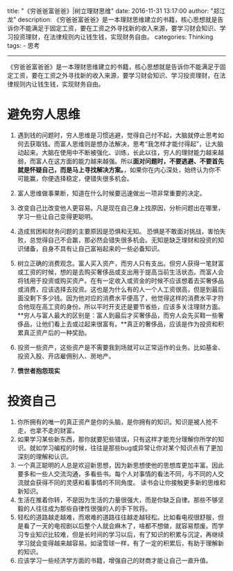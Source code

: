 title: "《穷爸爸富爸爸》|树立理财思维"
date: 2016-11-31 13:17:00
author: "郑江龙"
description: 《穷爸爸富爸爸》是一本理财思维建立的书籍，核心思想就是告诉你不能满足于固定工资，要在工资之外寻找新的收入来源，要学习财会知识、学习投资理财，在法律规则内让钱生钱，实现财务自由。
categories: Thinking
tags:
    - 思考

---

《穷爸爸富爸爸》是一本理财思维建立的书籍，核心思想就是告诉你不能满足于固定工资，要在工资之外寻找新的收入来源，要学习财会知识、学习投资理财，在法律规则内让钱生钱，实现财务自由。

# 避免穷人思维
1. 遇到钱的问题时，穷人思维是习惯逃避，觉得自己付不起，大脑就停止思考如何去获取钱。而富人思维则是想办法解决，思考“我怎样才能付得起”，让大脑动起来。大脑在使用中不断被强化、训练，长此以往，穷人的理财能力越来越弱，而富人在这方面的能力越来越强。所以**面对问题时，不要逃避、不要首先就是怀疑自己，而是马上寻找解决方案。**，如果你在内心深处，始终认为你不可能赢，你便选择稳定，便错失很多机会。


2. 富人思维做事果断，知道在什么时候要迅速做出一项非常重要的决定。
3. 改变自己比改变他人更容易。凡是现在自己身上找原因，分析问题出在哪里，学习一些让自己变得更聪明。
4. 造成贫困和财务问题的主要原因是恐惧和无知。 恐惧是不敢面对挑战，害怕失败，总觉得自己不会赢，那必然会错失很多机会。无知是缺乏理财和投资的知识储备，自身不具有让自己富裕起来的一些必备知识。
5. 树立正确的消费观念。富人买入资产，而穷人只有支出。但穷人获得一笔财富或工资的时候，想的是去购买奢侈品或支出用于提高当前生活状态。而富人会将钱用于投资或购买资产。在有一定收入或资金的时候不应该想着去买奢侈品或消费，应该选择去投资。这也是为什么有的人一个人工资很高，但是到最后面没剩下多少钱。因为他对应的消费水平便高了，他觉得这样的消费水平才符合他现在高工资的身份。所以平时开支还是要节省些，应该多关注理财方面。**穷人与富人最大的区别是：富人到最后才买奢侈品，而穷人会先买鞋一些奢侈品，让他们看上去或过起来很富有。**真正的奢侈品，应该是作为投资和积累真正资产后的一种奖励。
6. 投资一些资产，这些资产是不需要我到场就可以正常运作的业务。比如基金、投资入股、开店雇佣别人、房地产。
7. **愤世者抱怨现实**

# 投资自己
1. 你所拥有的唯一的真正资产是你的头脑，是你拥有的知识。知识是被人抢不走，也拿不走的财富。
2. 如果学习某些新东西，那你就要犯些错误，只有这样才能充分理解你所学的知识。就如学习编程的时候，往往是那些bug或异常让你对某个知识点有了更加深刻的理解和认识。
3. 一个真正聪明的人总是欢迎新思想，因为新思想使他的思想库更加丰富。因此要多和一些人交流沟通，多看些书。每个人对事情的看法不同，与不同的人交流就会获得不同的灵感和看事情的不同角度。 读书会让你接触更多新的思维和新知识。
4. 生活在推着你转，不是因为生活的力量很强大，而是你缺乏自律。那些不够坚毅的人往往成为那些自律性很强的人的手下败将。
5. 轻松的道路越走越难，而艰难的道路往往越走越轻松。比如看电视很舒服，但是看了一天的电视剧以后整个人就会麻木了，啥都不想做，就容易颓废。而学习专业知识比较难，但是长时间的学习以后，有了知识的积累与沉淀，再继续学习就会变得越来越容易。如滚雪球一样，有了一定的积累后，有助于理解新的知识。
6. 应该学习一些经济学方面的书籍，增强自己的财商才能让自己一直升值。



